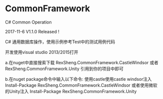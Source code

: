 # CommonFramework
C# Common Operation 

2017-11-6 V1.1.0 Released !

C# 通用数据库操作，使用示例参考Test中的测试用例代码

开发使用visual studio 2013/2015打开

a.在nuget中直接搜索下载 RexSheng.CommonFramework.CastleWindsor 或者 RexSheng.CommonFramework.Unity 引用到你的项目中即可

b.在nuget package命令中输入以下命令:
使用castle使用castle windsor注入
Install-Package RexSheng.CommonFramework.CastleWindsor
或者使用微软的Unity注入
Install-Package RexSheng.CommonFramework.Unity

